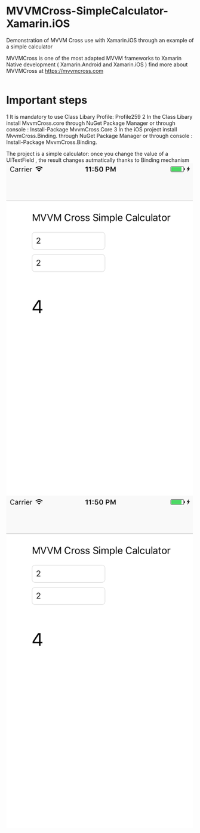 # MVVMCross-SimpleCalculator-Xamarin.iOS
Demonstration of MVVM Cross use with Xamarin.iOS through an example of a simple calculator

MVVMCross is one of the most adapted MVVM frameworks to Xamarin Native development ( Xamarin.Android and Xamarin.iOS ) 
find more about MVVMCross at https://mvvmcross.com
 <pre></pre>
# Important steps

1 It is mandatory to use Class Libary Profile: Profile259
2 In the Class Libary install MvvmCross.core through NuGet Package Manager or through console : Install-Package MvvmCross.Core
3 In the iOS project install MvvmCross.Binding. through NuGet Package Manager or through console : Install-Package MvvmCross.Binding.

The project is a simple calculator: once you change the value of a UITextField , the result changes autmatically thanks to Binding mechanism
<img src="https://github.com/zayenCh/MVVMCross-SimpleCalculator-Xamarin.iOS/blob/master/SimulatorScreenShot1.png" width=500>
<img src="https://github.com/zayenCh/MVVMCross-SimpleCalculator-Xamarin.iOS/blob/master/SimulatorScreenShot1.png" width=500>






